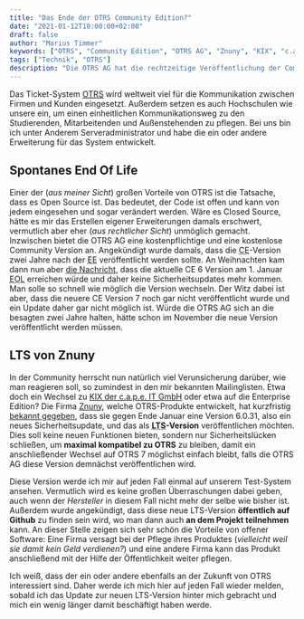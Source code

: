 ```yaml
---
title: "Das Ende der OTRS Community Edition?"
date: "2021-01-12T10:00:00+02:00"
draft: false
author: "Marius Timmer"
keywords: ["OTRS", "Community Edition", "OTRS AG", "Znuny", "KIX", "c.a.p.e. IT GmbH", "Hochschulen"]
tags: ["Technik", "OTRS"]
description: "Die OTRS AG hat die rechtzeitige Veröffentlichung der Community Edition in Version 7 versäumt und damit für viel Aufruhe gesorgt."
---
```


Das Ticket-System <abbr title="Open Technology Real Services">[OTRS](https://de.wikipedia.org/wiki/Open_Technology_Real_Services)</abbr> wird weltweit viel für die Kommunikation zwischen Firmen und Kunden eingesetzt. Außerdem setzen es auch Hochschulen wie unsere ein, um einen einheitlichen Kommunikationsweg zu den Studierenden, Mitarbeitenden und Außenstehenden zu pflegen. Bei uns bin ich unter Anderem Serveradministrator und habe die ein oder andere Erweiterung für das System entwickelt.

Spontanes End Of Life
---------------------
Einer der (_aus meiner Sicht_) großen Vorteile von OTRS ist die Tatsache, dass es Open Source ist. Das bedeutet, der Code ist offen und kann von jedem eingesehen und sogar verändert werden. Wäre es Closed Source, hätte es mir das Erstellen eigener Erweiterungen damals erschwert, vermutlich aber eher (_aus rechtlicher Sicht_) unmöglich gemacht. Inzwischen bietet die OTRS AG eine kostenpflichtige und eine kostenlose Community Version an. Angekündigt wurde damals, dass die <abbr title="Community Edition">CE</abbr>-Version zwei Jahre nach der <abbr title="Enterprise Edition">EE</abbr> veröffentlicht werden sollte. An Weihnachten kam dann nun aber [die Nachricht](https://otrs.com/release-notes/attention-security-risk-with-otrs-6/), dass die aktuelle CE 6 Version am 1. Januar <abbr title="End of life">EOL</abbr> erreichen würde und daher keine Sicherheitsupdates mehr kommen. Man solle so schnell wie möglich die Version wechseln. Der Witz dabei ist aber, dass die neuere CE Version 7 noch gar nicht veröffentlicht wurde und ein Update daher gar nicht möglich ist. Würde die OTRS AG sich an die besagten zwei Jahre halten, hätte schon im November die neue Version veröffentlicht werden müssen.

LTS von Znuny
-------------
In der Community herrscht nun natürlich viel Verunsicherung darüber, wie man reagieren soll, so zumindest in den mir bekannten Mailinglisten. Etwa doch ein Wechsel zu [KIX der c.a.p.e. IT GmbH](https://www.kixdesk.com/) oder etwa auf die Enterprise Edition? Die Firma [Znuny](https://www.znuny.com/de), welche OTRS-Produkte entwickelt, hat kurzfristig [bekannt gegeben](https://tcf4de725.emailsys1a.net/mailing/30/3590863/15751305/109/6a296d41c9/index.html), dass sie gegen Ende Januar eine Version 6.0.31, also ein neues Sicherheitsupdate, und das als **<abbr title="Long time support">LTS</abbr>-Version** veröffentlichen möchten. Dies soll keine neuen Funktionen bieten, sondern nur Sicherheitslücken schließen, um **maximal kompatibel zu OTRS** zu bleiben, damit ein anschließender Wechsel auf OTRS 7 möglichst einfach bleibt, falls die OTRS AG diese Version demnächst veröffentlichen wird.

Diese Version werde ich mir auf jeden Fall einmal auf unserem Test-System ansehen. Vermutlich wird es keine großen Überraschungen dabei geben, auch wenn der _Hersteller_ in diesem Fall nicht mehr der selbe wie bisher ist. Außerdem wurde angekündigt, dass diese neue LTS-Version **öffentlich auf Github** zu finden sein wird, wo man dann auch **an dem Projekt teilnehmen** kann. An dieser Stelle zeigen sich sehr schön die Vorteile von offener Software: Eine Firma versagt bei der Pflege ihres Produktes (_vielleicht weil sie damit kein Geld verdienen?_) und eine andere Firma kann das Produkt anschließend mit der Hilfe der Öffentlichkeit weiter pflegen.

Ich weiß, dass der ein oder andere ebenfalls an der Zukunft von OTRS interessiert sind. Daher werde ich mich hier auf jeden Fall wieder melden, sobald ich das Update zur neuen LTS-Version hinter mich gebracht und mich ein wenig länger damit beschäftigt haben werde.
